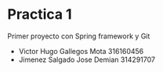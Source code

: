 # Practica 1

Primer proyecto con Spring  framework y Git

- Victor Hugo Gallegos Mota 316160456
- Jimenez Salgado Jose Demian 314291707